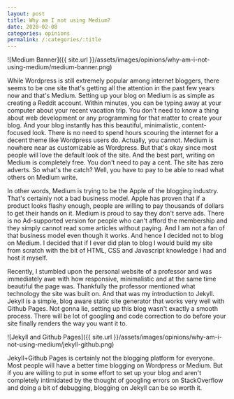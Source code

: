 ```yaml
---
layout: post
title: Why am I not using Medium?
date: 2020-02-08
categories: opinions
permalink: /:categories/:title
---
```


![Medium Banner]({{ site.url }}/assets/images/opinions/why-am-i-not-using-medium/medium-banner.png)

While Wordpress is still extremely popular among internet bloggers, there seems to be one site that's getting all the attention in the past few years now and that's Medium. Setting up your blog on Medium is as simple as creating a Reddit account. Within minutes, you can be typing away at your computer about your recent vacation trip. You don't need to know a thing about web development or any programming for that matter to create your blog. And your blog instantly has this beautiful, minimalistic, content-focused look. There is no need to spend hours scouring the internet for a decent theme like Wordpress users do. Actually, you cannot. Medium is nowhere near as customizable as Wordpress. But that's okay since most people will love the default look of the site. And the best part, writing on Medium is completely free. You don't need to pay a cent. The site has zero adverts. So what's the catch? Well, you have to pay to be able to read what others on Medium write. 

In other words, Medium is trying to be the Apple of the blogging industry. That's certainly not a bad business model. Apple has proven that if a product looks flashy enough, people are willing to pay thousands of dollars to get their hands on it. Medium is proud to say they don't serve ads. There is no Ad-supported version for people who can't afford the membership and they simply cannot read some articles without paying. And I am not a fan of that business model even though it works. And hence I decided not to blog on Medium. I decided that if I ever did plan to blog I would build my site from scratch with the bit of HTML, CSS and Javascript knowledge I had and host it myself.

Recently, I stumbled upon the personal website of a professor and was immediately awe with how responsive, minimalistic and at the same time beautiful the page was. Thankfully the professor mentioned what technology the site was built on. And that was my introduction to Jekyll. Jekyll is a simple, blog aware static site generator that works very well with Github Pages. Not gonna lie, setting up this blog wasn't exactly a smooth process. There will be lot of googling and code correction to do before your site finally renders the way you want it to.

![Jekyll and Github Pages]({{ site.url }}/assets/images/opinions/why-am-i-not-using-medium/jekyll-github.png)

Jekyll+Github Pages is certainly not the blogging platform for everyone. Most people will have a better time blogging on Wordpress or Medium. But if you are willing to put in some effort to set up your blog and aren't completely intimidated by the thought of googling errors on StackOverflow and doing a bit of debugging, blogging on Jekyll can be so worth it. 
